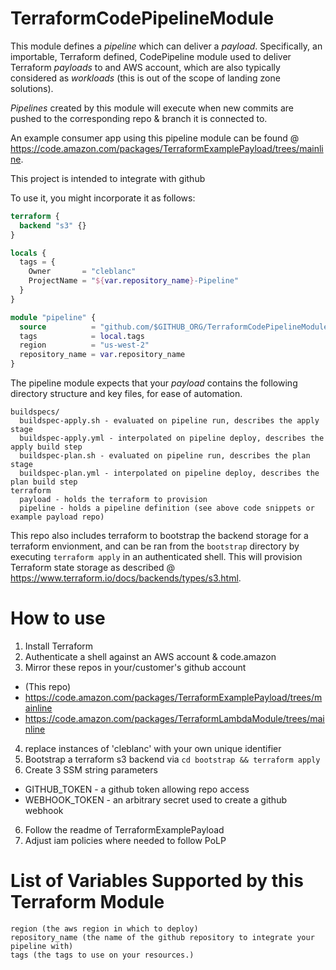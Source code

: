 # TerraformCodePipelineModule

This module defines a *pipeline* which can deliver a *payload*. Specifically, an importable, Terraform defined, CodePipeline module used to deliver Terraform *payloads* to and AWS account, which are also typically considered as *workloads* (this is out of the scope of landing zone solutions).

*Pipelines* created by this module will execute when new commits are pushed to the corresponding repo & branch it is connected to.

An example consumer app using this pipeline module can be found @ https://code.amazon.com/packages/TerraformExamplePayload/trees/mainline.

This project is intended to integrate with github

To use it, you might incorporate it as follows:

```terraform
terraform {
  backend "s3" {}
}

locals {
  tags = {
    Owner       = "cleblanc"
    ProjectName = "${var.repository_name}-Pipeline"
  }
}

module "pipeline" {
  source          = "github.com/$GITHUB_ORG/TerraformCodePipelineModule"
  tags            = local.tags
  region          = "us-west-2"
  repository_name = var.repository_name
}
```

The pipeline module expects that your *payload* contains the following directory structure and key files, for ease of automation.

```
buildspecs/
  buildspec-apply.sh - evaluated on pipeline run, describes the apply stage
  buildspec-apply.yml - interpolated on pipeline deploy, describes the apply build step
  buildspec-plan.sh - evaluated on pipeline run, describes the plan stage
  buildspec-plan.yml - interpolated on pipeline deploy, describes the plan build step
terraform
  payload - holds the terraform to provision
  pipeline - holds a pipeline definition (see above code snippets or example payload repo)
```

This repo also includes terraform to bootstrap the backend storage for a terraform envionment, and can be ran from the `bootstrap` directory by executing `terraform apply` in an authenticated shell. This will provision Terraform state storage as described @ https://www.terraform.io/docs/backends/types/s3.html.

# How to use 

1. Install Terraform
2. Authenticate a shell against an AWS account & code.amazon
3. Mirror these repos in your/customer's github account
  - (This repo)
  - https://code.amazon.com/packages/TerraformExamplePayload/trees/mainline
  - https://code.amazon.com/packages/TerraformLambdaModule/trees/mainline
4. replace instances of 'cleblanc' with your own unique identifier
4. Bootstrap a terraform s3 backend via `cd bootstrap && terraform apply`
5. Create 3 SSM string parameters
  - GITHUB_TOKEN - a github token allowing repo access
  - WEBHOOK_TOKEN - an arbitrary secret used to create a github webhook
6. Follow the readme of TerraformExamplePayload
7. Adjust iam policies where needed to follow PoLP

# List of Variables Supported by this Terraform Module

```
region (the aws region in which to deploy)
repository_name (the name of the github repository to integrate your pipeline with)
tags (the tags to use on your resources.)
```
